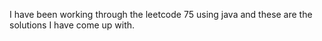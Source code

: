 I have been working through the leetcode 75 using java and these are the solutions I have come up with.
